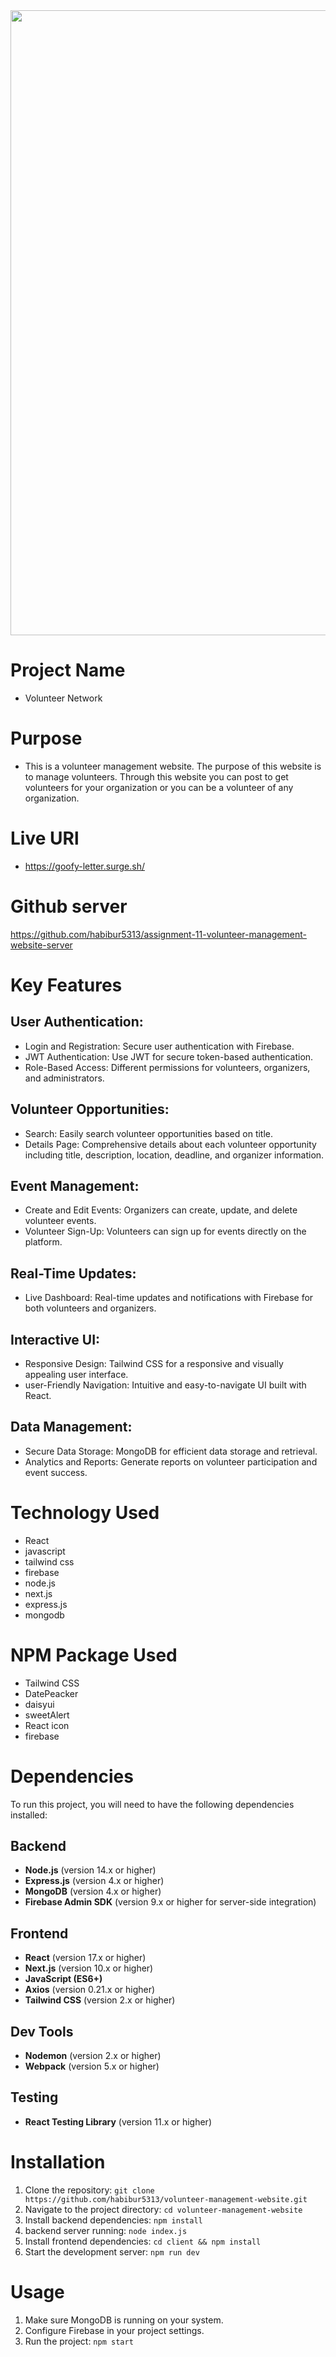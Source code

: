 <div align="center">
  <img height="1000" src="https://i.ibb.co.com/gvLWWq6/Screenshot-2025-01-08-160845.png"  />
</div>

###

# Project Name
- Volunteer Network

# Purpose
- This is a volunteer management website. The purpose of this website is to manage volunteers. Through this website you can post to get volunteers for your organization or you can be a volunteer of any organization.

# Live URl
- https://goofy-letter.surge.sh/

# Github server
https://github.com/habibur5313/assignment-11-volunteer-management-website-server

# Key Features
## User Authentication:
- Login and Registration: Secure user authentication with Firebase.
- JWT Authentication: Use JWT for secure token-based authentication.
- Role-Based Access: Different permissions for volunteers, organizers, and administrators.

## Volunteer Opportunities:
- Search: Easily search volunteer opportunities based on title.
- Details Page: Comprehensive details about each volunteer opportunity including title, description, location, deadline, and organizer information.

## Event Management:
- Create and Edit Events: Organizers can create, update, and delete volunteer events.
- Volunteer Sign-Up: Volunteers can sign up for events directly on the platform.

## Real-Time Updates:
- Live Dashboard: Real-time updates and notifications with Firebase for both volunteers and organizers.

## Interactive UI:
- Responsive Design: Tailwind CSS for a responsive and visually appealing user interface.
- user-Friendly Navigation: Intuitive and easy-to-navigate UI built with React.

## Data Management:
- Secure Data Storage: MongoDB for efficient data storage and retrieval.
- Analytics and Reports: Generate reports on volunteer participation and event success.

# Technology Used
- React
- javascript
- tailwind css
- firebase
- node.js
- next.js
- express.js
- mongodb

# NPM Package Used
- Tailwind CSS
- DatePeacker
- daisyui
- sweetAlert
- React icon
- firebase


# Dependencies

To run this project, you will need to have the following dependencies installed:

## Backend

- **Node.js** (version 14.x or higher)
- **Express.js** (version 4.x or higher)
- **MongoDB** (version 4.x or higher)
- **Firebase Admin SDK** (version 9.x or higher for server-side integration)

## Frontend

- **React** (version 17.x or higher)
- **Next.js** (version 10.x or higher)
- **JavaScript (ES6+)**
- **Axios** (version 0.21.x or higher)
- **Tailwind CSS** (version 2.x or higher)

## Dev Tools

- **Nodemon** (version 2.x or higher)
- **Webpack** (version 5.x or higher)

## Testing

- **React Testing Library** (version 11.x or higher)

# Installation

1. Clone the repository: `git clone https://github.com/habibur5313/volunteer-management-website.git`
2. Navigate to the project directory: `cd volunteer-management-website`
3. Install backend dependencies: `npm install`
4. backend server running: `node index.js`
5. Install frontend dependencies: `cd client && npm install`
6. Start the development server: `npm run dev`

# Usage

1. Make sure MongoDB is running on your system.
2. Configure Firebase in your project settings.
3. Run the project: `npm start`

